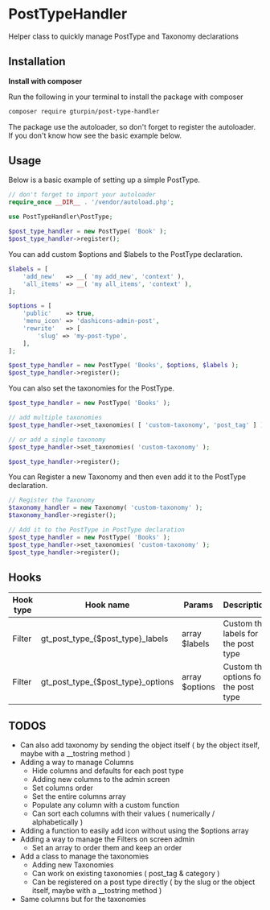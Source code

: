 # PostTypeHandler
Helper class to quickly manage PostType and Taxonomy declarations

## Installation

**Install with composer**

Run the following in your terminal to install the package with composer

```sh
composer require gturpin/post-type-handler
```

The package use the autoloader, so don't forget to register the autoloader.
If you don't know how see the basic example below.

## Usage
Below is a basic example of setting up a simple PostType.

```php
// don't forget to import your autoloader
require_once __DIR__ . '/vendor/autoload.php';

use PostTypeHandler\PostType;

$post_type_handler = new PostType( 'Book' );
$post_type_handler->register();
```

You can add custom $options and $labels to the PostType declaration.

```php
$labels = [
	'add_new'   => __( 'my add_new', 'context' ),
	'all_items' => __( 'my all_items', 'context' ),
];

$options = [
	'public'    => true,
	'menu_icon' => 'dashicons-admin-post',
	'rewrite'   => [
		'slug' => 'my-post-type',
	],
];

$post_type_handler = new PostType( 'Books', $options, $labels );
$post_type_handler->register();
```

You can also set the taxonomies for the PostType.

```php
$post_type_handler = new PostType( 'Books' );

// add multiple taxonomies
$post_type_handler->set_taxonomies( [ 'custom-taxonomy', 'post_tag' ] );

// or add a single taxonomy
$post_type_handler->set_taxonomies( 'custom-taxonomy' );

$post_type_handler->register();
```

You can Register a new Taxonomy and then even add it to the PostType declaration.

```php
// Register the Taxonomy
$taxonomy_handler = new Taxonomy( 'custom-taxonomy' );
$taxonomy_handler->register();

// Add it to the PostType in PostType declaration
$post_type_handler = new PostType( 'Books' );
$post_type_handler->set_taxonomies( 'custom-taxonomy' );
$post_type_handler->register();
```

## Hooks

| Hook type | Hook name                         | Params         | Description                          |
| --------- | --------------------------------- | -------------- | ------------------------------------ |
| Filter    | gt_post_type_{$post_type}_labels  | array $labels  | Custom the labels for the post type  |
| Filter    | gt_post_type_{$post_type}_options | array $options | Custom the options for the post type |


## TODOS

- Can also add taxonomy by sending the object itself ( by the object itself, maybe with a __tostring method )
- Adding a way to manage Columns
  - Hide columns and defaults for each post type
  - Adding new columns to the admin screen
  - Set columns order
  - Set the entire columns array
  - Populate any column with a custom function
  - Can sort each columns with their values ( numerically / alphabetically )
- Adding a function to easily add icon without using the $options array
- Adding a way to manage the Filters on screen admin
  - Set an array to order them and keep an order
- Add a class to manage the taxonomies
  - Adding new Taxonomies
  - Can work on existing taxonomies ( post_tag & category )
  - Can be registered on a post type directly ( by the slug or the object itself, maybe with a __tostring method )
- Same columns but for the taxonomies